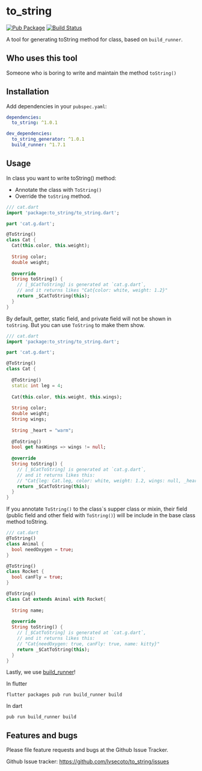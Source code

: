 # to_string
[![Pub Package](https://img.shields.io/pub/v/to_string.svg)](https://pub.dev/packages/to_string) 
[![Build Status](https://travis-ci.org/lvsecoto/to_string.svg?branch=master)](https://travis-ci.org/lvsecoto/to_string)

A tool for generating toString method for class, based on `build_runner`.

## Who uses this tool
Someone who is boring to write and maintain the method `toString()`

## Installation

Add dependencies in your `pubspec.yaml`:

```yaml
dependencies:
  to_string: ^1.0.1

dev_dependencies:
  to_string_generator: ^1.0.1
  build_runner: ^1.7.1
```

## Usage

In class you want to write toString() method:

* Annotate the class with `ToString()`
* Override the `toString` method.

```dart
/// cat.dart
import 'package:to_string/to_string.dart';

part 'cat.g.dart';

@ToString()
class Cat {
  Cat(this.color, this.weight);
  
  String color;
  double weight;
  
  @override
  String toString() {
    // [_$CatToString] is generated at `cat.g.dart`,
    // and it returns likes "Cat{color: white, weight: 1.2}"
    return _$CatToString(this);
  }
}
```

By default, getter, static field, and private field will not be shown in 
`toString`. But you can use `ToString` to make them show.

```dart
/// cat.dart
import 'package:to_string/to_string.dart';

part 'cat.g.dart';

@ToString()
class Cat {
  
  @ToString()
  static int leg = 4;
  
  Cat(this.color, this.weight, this.wings);
  
  String color;
  double weight;
  String wings;
  
  String _heart = "warm";
  
  @ToString()
  bool get hasWings => wings != null;
  
  @override
  String toString() {
    // [_$CatToString] is generated at `cat.g.dart`,
    // and it returns likes this: 
    // "Cat{leg: Cat.leg, color: white, weight: 1.2, wings: null, _heart: warm, hasWings: false}"
    return _$CatToString(this);
  }
}
```

If you annotate `ToString()` to the class\`s supper class or mixin, their
field (public field and other field with `ToString()`) will be include 
in the base class method toString.

```dart
/// cat.dart
@ToString()
class Animal {
  bool needOxygen = true;
}

@ToString()
class Rocket {
  bool canFly = true;
}

@ToString()
class Cat extends Animal with Rocket{
  
  String name;
  
  @override
  String toString() {
    // [_$CatToString] is generated at `cat.g.dart`,
    // and it returns likes this: 
    // "Cat{needOxygen: true, canFly: true, name: kitty}"
    return _$CatToString(this);
  }
}

```

Lastly, we use [build_runner](https://pub.dev/packages/build_runner)!

In flutter
```
flutter packages pub run build_runner build
```

In dart
```
pub run build_runner build
```

## Features and bugs

Please file feature requests and bugs at the Github Issue Tracker.

Github Issue tracker: https://github.com/lvsecoto/to_string/issues

